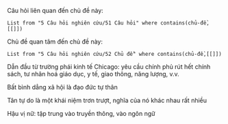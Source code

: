 Câu hỏi liên quan đến chủ đề này:
```dataview
List from "5 Câu hỏi nghiên cứu/51 Câu hỏi" where contains(chủ-đề,[[]]) 
```

Chủ đề quan tâm đến chủ đề này:
```dataview
List from "5 Câu hỏi nghiên cứu/52 Chủ đề" where contains(chủ-đề,[[]]) 
```
Dẫn đầu từ trường phái kinh tế Chicago: yêu cầu chính phủ rút hết chính sách, tư nhân hoá giáo dục, y tế, giao thông, năng lượng, v.v.

Bất bình dẳng xã hội là đạo đức tự thân

Tân tự do là một khái niệm trơn trượt, nghĩa của nó khác nhau rất nhiều

Hậu vị nữ: tập trung vào truyền thông, vào ngôn ngữ

